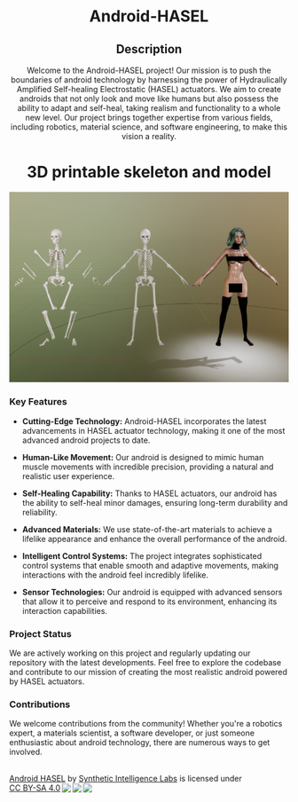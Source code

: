 <div align="center">

# Android-HASEL


## Description

Welcome to the Android-HASEL project! Our mission is to push the boundaries of android technology by harnessing the power of Hydraulically Amplified Self-healing Electrostatic (HASEL) actuators. We aim to create androids that not only look and move like humans but also possess the ability to adapt and self-heal, taking realism and functionality to a whole new level. Our project brings together expertise from various fields, including robotics, material science, and software engineering, to make this vision a reality.
</div>

</p>
<h1 align="center">3D printable skeleton and model</h1>
<p align="center">
  <img src="https://raw.githubusercontent.com/Unlimited-Research-Cooperative/Android-HASEL/main/images/skeleton_pelagaya.png" alt="3d printable skeleton and model">
</p>
</div>


### Key Features

- **Cutting-Edge Technology:** Android-HASEL incorporates the latest advancements in HASEL actuator technology, making it one of the most advanced android projects to date.

- **Human-Like Movement:** Our android is designed to mimic human muscle movements with incredible precision, providing a natural and realistic user experience.

- **Self-Healing Capability:** Thanks to HASEL actuators, our android has the ability to self-heal minor damages, ensuring long-term durability and reliability.

- **Advanced Materials:** We use state-of-the-art materials to achieve a lifelike appearance and enhance the overall performance of the android.

- **Intelligent Control Systems:** The project integrates sophisticated control systems that enable smooth and adaptive movements, making interactions with the android feel incredibly lifelike.

- **Sensor Technologies:** Our android is equipped with advanced sensors that allow it to perceive and respond to its environment, enhancing its interaction capabilities.


### Project Status

We are actively working on this project and regularly updating our repository with the latest developments. Feel free to explore the codebase and contribute to our mission of creating the most realistic android powered by HASEL actuators.

### Contributions

We welcome contributions from the community! Whether you're a robotics expert, a materials scientist, a software developer, or just someone enthusiastic about android technology, there are numerous ways to get involved.
<br>
<br>
<p xmlns:cc="http://creativecommons.org/ns#" xmlns:dct="http://purl.org/dc/terms/"><a property="dct:title" rel="cc:attributionURL" href="https://github.com/Unlimited-Research-Cooperative/Android-HASEL/">Android HASEL</a> by <a rel="cc:attributionURL dct:creator" property="cc:attributionName" href="https://github.com/Synthetic-Intelligence-Labs">Synthetic Intelligence Labs</a> is licensed under <a href="http://creativecommons.org/licenses/by-sa/4.0/?ref=chooser-v1" target="_blank" rel="license noopener noreferrer" style="display:inline-block;">CC BY-SA 4.0<img style="height:22px!important;margin-left:3px;vertical-align:text-bottom;" src="https://mirrors.creativecommons.org/presskit/icons/cc.svg?ref=chooser-v1"><img style="height:22px!important;margin-left:3px;vertical-align:text-bottom;" src="https://mirrors.creativecommons.org/presskit/icons/by.svg?ref=chooser-v1"><img style="height:22px!important;margin-left:3px;vertical-align:text-bottom;" src="https://mirrors.creativecommons.org/presskit/icons/sa.svg?ref=chooser-v1"></a></p>